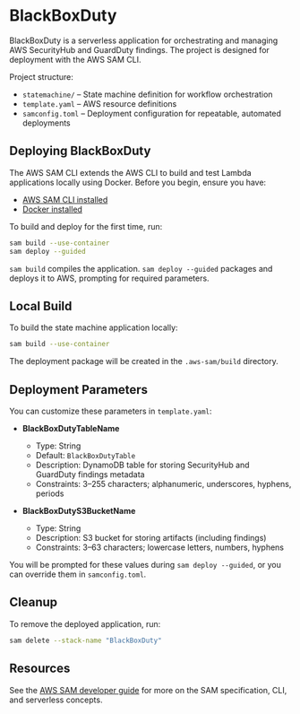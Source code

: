# BlackBoxDuty

BlackBoxDuty is a serverless application for orchestrating and managing AWS SecurityHub and GuardDuty findings. The project is designed for deployment with the AWS SAM CLI.

Project structure:

- `statemachine/` – State machine definition for workflow orchestration
- `template.yaml` – AWS resource definitions
- `samconfig.toml` – Deployment configuration for repeatable, automated deployments

## Deploying BlackBoxDuty

The AWS SAM CLI extends the AWS CLI to build and test Lambda applications locally using Docker. Before you begin, ensure you have:

- [AWS SAM CLI installed](https://docs.aws.amazon.com/serverless-application-model/latest/developerguide/serverless-sam-cli-install.html)
- [Docker installed](https://hub.docker.com/search/?type=edition&offering=community)

To build and deploy for the first time, run:

```bash
sam build --use-container
sam deploy --guided
```

`sam build` compiles the application. `sam deploy --guided` packages and deploys it to AWS, prompting for required parameters.

## Local Build

To build the state machine application locally:

```bash
sam build --use-container
```

The deployment package will be created in the `.aws-sam/build` directory.

## Deployment Parameters

You can customize these parameters in `template.yaml`:

- **BlackBoxDutyTableName**

  - Type: String
  - Default: `BlackBoxDutyTable`
  - Description: DynamoDB table for storing SecurityHub and GuardDuty findings metadata
  - Constraints: 3–255 characters; alphanumeric, underscores, hyphens, periods

- **BlackBoxDutyS3BucketName**
  - Type: String
  - Description: S3 bucket for storing artifacts (including findings)
  - Constraints: 3–63 characters; lowercase letters, numbers, hyphens

You will be prompted for these values during `sam deploy --guided`, or you can override them in `samconfig.toml`.

## Cleanup

To remove the deployed application, run:

```bash
sam delete --stack-name "BlackBoxDuty"
```

## Resources

See the [AWS SAM developer guide](https://docs.aws.amazon.com/serverless-application-model/latest/developerguide/what-is-sam.html) for more on the SAM specification, CLI, and serverless concepts.
